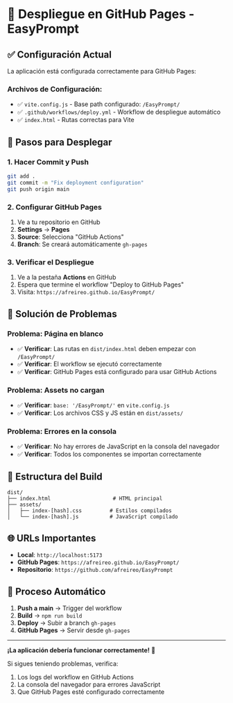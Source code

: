 # 🚀 Despliegue en GitHub Pages - EasyPrompt

## ✅ Configuración Actual

La aplicación está configurada correctamente para GitHub Pages:

### Archivos de Configuración:
- ✅ `vite.config.js` - Base path configurado: `/EasyPrompt/`
- ✅ `.github/workflows/deploy.yml` - Workflow de despliegue automático
- ✅ `index.html` - Rutas correctas para Vite

## 🔧 Pasos para Desplegar

### 1. **Hacer Commit y Push**
```bash
git add .
git commit -m "Fix deployment configuration"
git push origin main
```

### 2. **Configurar GitHub Pages**
1. Ve a tu repositorio en GitHub
2. **Settings** → **Pages**
3. **Source**: Selecciona "GitHub Actions"
4. **Branch**: Se creará automáticamente `gh-pages`

### 3. **Verificar el Despliegue**
1. Ve a la pestaña **Actions** en GitHub
2. Espera que termine el workflow "Deploy to GitHub Pages"
3. Visita: `https://afreireo.github.io/EasyPrompt/`

## 🐛 Solución de Problemas

### **Problema: Página en blanco**
- ✅ **Verificar**: Las rutas en `dist/index.html` deben empezar con `/EasyPrompt/`
- ✅ **Verificar**: El workflow se ejecutó correctamente
- ✅ **Verificar**: GitHub Pages está configurado para usar GitHub Actions

### **Problema: Assets no cargan**
- ✅ **Verificar**: `base: '/EasyPrompt/'` en `vite.config.js`
- ✅ **Verificar**: Los archivos CSS y JS están en `dist/assets/`

### **Problema: Errores en la consola**
- ✅ **Verificar**: No hay errores de JavaScript en la consola del navegador
- ✅ **Verificar**: Todos los componentes se importan correctamente

## 📁 Estructura del Build

```
dist/
├── index.html                    # HTML principal
├── assets/
│   ├── index-[hash].css         # Estilos compilados
│   └── index-[hash].js          # JavaScript compilado
```

## 🌐 URLs Importantes

- **Local**: `http://localhost:5173`
- **GitHub Pages**: `https://afreireo.github.io/EasyPrompt/`
- **Repositorio**: `https://github.com/afreireo/EasyPrompt`

## 🔄 Proceso Automático

1. **Push a main** → Trigger del workflow
2. **Build** → `npm run build`
3. **Deploy** → Subir a branch `gh-pages`
4. **GitHub Pages** → Servir desde `gh-pages`

---

**¡La aplicación debería funcionar correctamente!** 🎉

Si sigues teniendo problemas, verifica:
1. Los logs del workflow en GitHub Actions
2. La consola del navegador para errores JavaScript
3. Que GitHub Pages esté configurado correctamente 